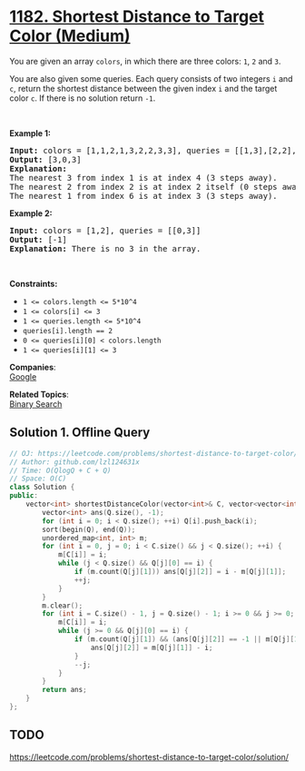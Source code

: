 # [1182. Shortest Distance to Target Color (Medium)](https://leetcode.com/problems/shortest-distance-to-target-color/)

<p>You are given an array <code>colors</code>, in which there are three colors: <code>1</code>, <code>2</code> and&nbsp;<code>3</code>.</p>

<p>You are also given some queries. Each query consists of two integers <code>i</code>&nbsp;and <code>c</code>, return&nbsp;the shortest distance between the given index&nbsp;<code>i</code> and the target color <code>c</code>. If there is no solution return <code>-1</code>.</p>

<p>&nbsp;</p>
<p><strong>Example 1:</strong></p>

<pre><strong>Input:</strong> colors = [1,1,2,1,3,2,2,3,3], queries = [[1,3],[2,2],[6,1]]
<strong>Output:</strong> [3,0,3]
<strong>Explanation: </strong>
The nearest 3 from index 1 is at index 4 (3 steps away).
The nearest 2 from index 2 is at index 2 itself (0 steps away).
The nearest 1 from index 6 is at index 3 (3 steps away).
</pre>

<p><strong>Example 2:</strong></p>

<pre><strong>Input:</strong> colors = [1,2], queries = [[0,3]]
<strong>Output:</strong> [-1]
<strong>Explanation: </strong>There is no 3 in the array.
</pre>

<p>&nbsp;</p>
<p><strong>Constraints:</strong></p>

<ul>
	<li><code>1 &lt;= colors.length &lt;= 5*10^4</code></li>
	<li><code>1 &lt;= colors[i] &lt;= 3</code></li>
	<li><code>1&nbsp;&lt;= queries.length &lt;= 5*10^4</code></li>
	<li><code>queries[i].length == 2</code></li>
	<li><code>0 &lt;= queries[i][0] &lt;&nbsp;colors.length</code></li>
	<li><code>1 &lt;= queries[i][1] &lt;= 3</code></li>
</ul>


**Companies**:  
[Google](https://leetcode.com/company/google)

**Related Topics**:  
[Binary Search](https://leetcode.com/tag/binary-search/)

## Solution 1. Offline Query

```cpp
// OJ: https://leetcode.com/problems/shortest-distance-to-target-color/
// Author: github.com/lzl124631x
// Time: O(QlogQ + C + Q)
// Space: O(C)
class Solution {
public:
    vector<int> shortestDistanceColor(vector<int>& C, vector<vector<int>>& Q) {
        vector<int> ans(Q.size(), -1);
        for (int i = 0; i < Q.size(); ++i) Q[i].push_back(i);
        sort(begin(Q), end(Q));
        unordered_map<int, int> m;
        for (int i = 0, j = 0; i < C.size() && j < Q.size(); ++i) {
            m[C[i]] = i;
            while (j < Q.size() && Q[j][0] == i) {
                if (m.count(Q[j][1])) ans[Q[j][2]] = i - m[Q[j][1]];
                ++j;
            }
        }
        m.clear();
        for (int i = C.size() - 1, j = Q.size() - 1; i >= 0 && j >= 0; --i) {
            m[C[i]] = i;
            while (j >= 0 && Q[j][0] == i) {
                if (m.count(Q[j][1]) && (ans[Q[j][2]] == -1 || m[Q[j][1]] - i < ans[Q[j][2]])) {
                    ans[Q[j][2]] = m[Q[j][1]] - i;
                }
                --j;
            }
        }
        return ans;
    }
};
```


## TODO

https://leetcode.com/problems/shortest-distance-to-target-color/solution/
